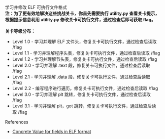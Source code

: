 学习并修改 ELF 可执行文件格式  
**注：为了更有效地解决这些挑战关卡，你首先需要执行 utility.py 查看关卡提示，根据提示信息利用 utility.py 修改关卡可执行文件，通过检查后即可获取 flag。**
\
\
**关卡等级分布：**
- Level 1.0 - 学习并理解 ELF 文件头，修复关卡可执行文件，通过检查后读取 /flag
- Level 1.1 - 学习并理解程序头表，修复关卡可执行文件，通过检查后读取 /flag
- Level 1.2 - 学习并理解节头表，修复关卡可执行文件，通过检查后读取 /flag
- Level 2.0 - 学习并理解 .text 段，修复关卡可执行文件，通过检查后读取 /flag
- Level 2.1 - 学习并理解 .data 段，修复关卡可执行文件，通过检查后读取 /flag
- Level 2.2 - 编写程序进行遍历，修复关卡可执行文件，通过检查后读取 /flag
- Level 3.0 - 学习并理解 plt 跳转，修复关卡可执行文件，通过检查后读取 /flag
- Level 3.1 - 学习并理解 plt，got 跳转，修复关卡可执行文件，通过检查后读取 /flag

References
- [Concrete Value for fields in ELF format](https://github.com/WolfgangSt/libelf/blob/master/lib/elf_repl.h)